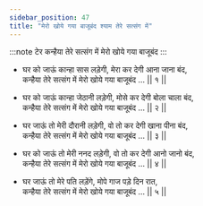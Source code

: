 ```yaml
---
sidebar_position: 47
title: "मेरो खोये गया बाजूबंद श्याम तेरे सत्संग में"
---
```


:::note टेर
कन्हैया तेरे सत्संग में मेरो खोये गया बाजूबंद
:::

- घर को जाऊं कान्हा सास लड़ेगी, मेरा कर देगी आना जाना बंद, <br/>
कन्हैया तेरे सत्संग में मेरो खोये गया बाजूबंद …  		|| १ || 

- घर को जाऊं कान्हा जेठानी लड़ेगी, मोसे कर देगी बोला चाला बंद,<br/>
कन्हैया तेरे सत्संग में मेरो खोये गया बाजूबंद …  		|| २ || 

- घर जाऊं तो मेरी दौरानी लड़ेगी, वो तो कर देगी खाना पीना बंद,<br/>
कन्हैया तेरे सत्संग में मेरो खोये गया बाजूबंद …  		|| ३ || 

- घर को जाऊं तो मेरी ननद लड़ेगी, वो तो कर देगी आनो जानो बंद,<br/>
कन्हैया तेरे सत्संग में मेरो खोये गया बाजूबंद …  		|| ४ || 

- घर जाऊं तो मेरे पति लड़ेंगे, मोपे गाज पड़े दिन रात,<br/>
कन्हैया तेरे सत्संग में मेरो खोये गया बाजूबंद …  		|| ५ || 
